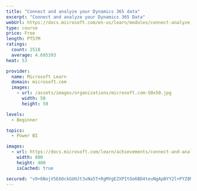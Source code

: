 ```yaml
---
title: "Connect and analyze your Dynamics 365 data​"
excerpt: "Connect and analyze your Dynamics 365 Data​"
webUrl: https://docs.microsoft.com/en-us/learn/modules/connect-analyze-dynamics-365-data/
type: course
price: Free
length: PT57M
ratings:
  count: 2518
  average: 4.695393
heat: 53

provider:
  name: Microsoft Learn
  domain: microsoft.com
  images:
    - url: /assets/images/organizations/microsoft.com-50x50.jpg
      width: 50
      height: 50

levels:
  - Beginner

topics:
  - Power BI

images:
  - url: https://docs.microsoft.com/learn/achievements/connect-and-analyze-your-microsoft-dynamics-365-data-social.png
    width: 800
    height: 400
    isCached: true

secured: "v9+6NojV5E6OckGUHJt3xNa5T+RgMVgEZXPItOo6BD4teuNgApBYY2l+PYZ8MaT697cKUEVbD6XhEWtfx9snnJnOZkoe/pP/7ULWPkwHq80tHPjFP8lBSYJSsTgMXmF9rah6W52m/HSuIm3k4dz0xxolFxeLM3SbtECPDxFbJyq4+6C6Ot/Zl0VA6f3RHG2YN8+/vxQPx4vSgB/m976yWHHdxIqn57/B22Ne/VaQtEfLwiAW1iWxiE06Q1Zp0TA1OMeIyb+6aEP8NG1RSgsEUwmmJnRcyOk2KobSFNvO8/JKgO4wLAsUEQ3+1CPYIeRPqV7NQMNWKvLhrLf+e9PCCUOnEvItoiGMR2+0v5DRommEKvxH+w4Dz9TOil8TECZorrl325ZYcklXllC7P7oJHN6+FedvchfVwoEuLoAaFaU=;os9wIGwTdrrsgVbOIARZnQ=="
---
```



